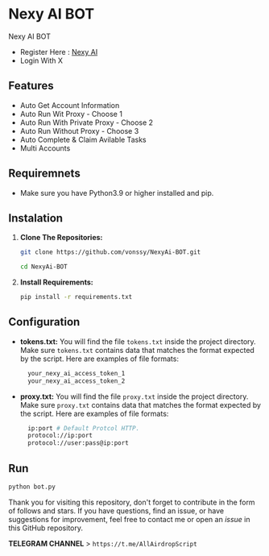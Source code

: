 # Nexy AI BOT
Nexy AI BOT

- Register Here : [Nexy AI](https://point.nexyai.io/?ref=AYK2K)
- Login With X

## Features

  - Auto Get Account Information
  - Auto Run Wit  Proxy - Choose 1
  - Auto Run With Private Proxy - Choose 2
  - Auto Run Without Proxy - Choose 3
  - Auto Complete & Claim Avilable Tasks
  - Multi Accounts

## Requiremnets

- Make sure you have Python3.9 or higher installed and pip.

## Instalation

1. **Clone The Repositories:**
   ```bash
   git clone https://github.com/vonssy/NexyAi-BOT.git
   ```
   ```bash
   cd NexyAi-BOT
   ```

2. **Install Requirements:**
   ```bash
   pip install -r requirements.txt 
   ```

## Configuration

- **tokens.txt:** You will find the file `tokens.txt` inside the project directory. Make sure `tokens.txt` contains data that matches the format expected by the script. Here are examples of file formats:
  ```bash
    your_nexy_ai_access_token_1
    your_nexy_ai_access_token_2
  ```

- **proxy.txt:** You will find the file `proxy.txt` inside the project directory. Make sure `proxy.txt` contains data that matches the format expected by the script. Here are examples of file formats:
  ```bash
    ip:port # Default Protcol HTTP.
    protocol://ip:port
    protocol://user:pass@ip:port
  ```

## Run

```bash
python bot.py 
```

Thank you for visiting this repository, don't forget to contribute in the form of follows and stars.
If you have questions, find an issue, or have suggestions for improvement, feel free to contact me or open an *issue* in this GitHub repository.

**TELEGRAM CHANNEL** > ```https://t.me/AllAirdropScript```